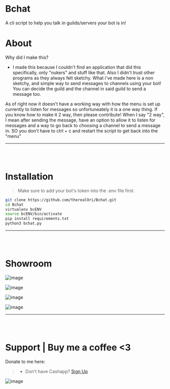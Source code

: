 # Bchat
A cli script to help you talk in guilds/servers your bot is in!


# About
Why did I make this?
- I made this because I couldn't find an application that did this specifically, only "nukers" and stuff like that. Also I didn't trust other programs as they always felt sketchy. What i've made here is a non sketchy, and simple way to send messages to channels using your bot! You can decide the guild and the channel in said guild to send a message too.

As of right now it doesn't have a working way with how the menu is set up currently to listen for messages so unfortuneately it is a one way thing. If you know how to make it 2 way, then please contribute! When I say "2 way", I mean after sending the message, have an option to allow it to listen for messages
and a way to go back to choosing a channel to send a message in. SO you don't have to ctrl + c and restart the script to get back into the "menu"
__ __

<br />
<br />

# Installation
> Make sure to add your bot's token into the .env file first.

```bash
git clone https://github.com/therealOri/Bchat.git
cd Bchat
virtualenv bcENV
source bcENV/bin/activate
pip install requirements.txt
python3 bchat.py
```
__ __

<br />
<br />


# Showroom
![image](https://user-images.githubusercontent.com/45724082/168439118-d5b26973-b6c5-46a9-8a38-74ca8969360c.png)

![image](https://user-images.githubusercontent.com/45724082/168439146-f9813116-d7f2-4b90-a7f2-52ff5c374bd7.png)

![image](https://user-images.githubusercontent.com/45724082/168439160-210e537e-bd5a-4a7a-a1c5-228bce265205.png)

![image](https://user-images.githubusercontent.com/45724082/168439194-e6231245-527c-4580-9c7c-4323322f3e9c.png)
__ __

<br />
<br />

# Support  |  Buy me a coffee <3
Donate to me here:
> - Don't have Cashapp? [Sign Up](https://cash.app/app/TKWGCRT)

![image](https://user-images.githubusercontent.com/45724082/158000721-33c00c3e-68bb-4ee3-a2ae-aefa549cfb33.png)

